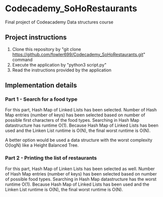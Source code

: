 # Codecademy_SoHoRestaurants
Final project of Codeacademy Data structures course

## Project instructions
1. Clone this repository by "git clone https://github.com/fowler699/Codecademy_SoHoRestaurants.git" command
2. Execute the application by "python3 script.py"
3. Read the instructions provided by the application

## Implementation details
### Part 1 - Search for a food type
For this part, Hash Map of Linked Lists has been selected. Number of Hash Map entries (number of keys) has been selected based on number of possible first characters of the food types.
Searching in Hash Map datastructure has runtime O(1). Because Hash Map of Linked Lists has been used and the Linken List runtime is O(N), the final worst runtime is O(N). 

A better option would be used a data structure with the worst complexity O(logN) like a Height Balanced Tree.

### Part 2 - Printing the list of restaurants
For this part, Hash Map of Linken Lists has been selected as well. Number of Hash Map entries (number of keys) has been selected based on number of possible food types.
Searching in Hash Map datastructure has the worst runtime O(1). Because Hash Map of Linked Lists has been used and the Linken List runtime is O(N), the final worst runtime is O(N). 
